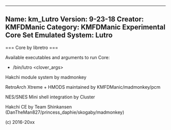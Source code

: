 -----------------------
Name: km_Lutro
Version: 9-23-18
Creator: KMFDManic
Category: KMFDManic Experimental Core Set
Emulated System: Lutro
-----------------------
=== Core by libretro ===

Available executables and arguments to run Core:
- /bin/lutro <rom> <clover_args>

Hakchi module system by madmonkey

RetroArch Xtreme + HMODS maintained by KMFDManic/madmonkey/pcm

NES/SNES Mini shell integration by Cluster

Hakchi CE by Team Shinkansen (DanTheMan827/princess_daphie/skogaby/madmonkey)

(c) 2016-20xx
